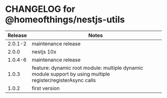 # CHANGELOG for @homeofthings/nestjs-utils

| Release | Notes                                                                                                        |
| ------- | ------------------------------------------------------------------------------------------------------------ |
| 2.0.1-2 | maintenance release                                                                                          |
| 2.0.0   | nestjs 10x                                                                                                   |
| 1.0.4-6 | maintenance release                                                                                          |
| 1.0.3   | feature: dynamic root module: multiple dynamic module support by using multiple register/registerAsync calls |
| 1.0.2   | first version                                                                                                |
